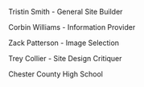 Tristin Smith - General Site Builder

Corbin Williams - Information Provider

Zack Patterson - Image Selection

Trey Collier - Site Design Critiquer


Chester County High School
